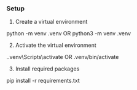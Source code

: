 ### Setup

1. Create a virtual environment


python -m venv .venv OR python3 -m venv .venv

2. Activate the virtual environment

.\.venv\Scripts\activate OR .venv/bin/activate

3. Install required packages

pip install -r requirements.txt
